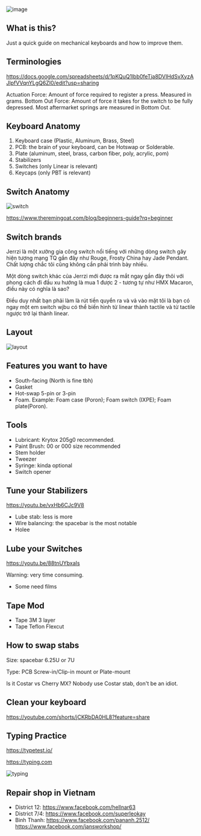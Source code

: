 ![image](https://github.com/wentallout/keyboard/assets/76118931/fcd7ac2a-83d8-4612-92f7-54c76776d7b7)

## What is this?

Just a quick guide on mechanical keyboards and how to improve them.

## Terminologies

https://docs.google.com/spreadsheets/d/1pKQuQ1lbb0feTja8DVIHdSvXyzAJlpfVVqnYLgQ6ZI0/edit?usp=sharing

Actuation Force: Amount of force required to register a press. Measured in grams.
Bottom Out Force: Amount of force it takes for the switch to be fully depressed. Most aftermarket springs are measured in Bottom Out.

## Keyboard Anatomy

1. Keyboard case (Plastic, Aluminum, Brass, Steel)
2. PCB: the brain of your keyboard, can be Hotswap or Solderable.
3. Plate (aluminum, steel, brass, carbon fiber, poly, acrylic, pom)
4. Stabilizers
5. Switches (only Linear is relevant)
6. Keycaps (only PBT is relevant)

## Switch Anatomy

![switch](https://github.com/wentallout/keyboard/assets/76118931/ef8fb35f-75ff-4eb4-9bab-9efb5099fcd7)


https://www.theremingoat.com/blog/beginners-guide?rq=beginner

## Switch brands

Jerrzi là một xưởng gia công switch nổi tiếng với những dòng switch gây hiện tượng mạng TQ gần đây như Rouge, Frosty China hay Jade Pendant. Chất lượng chắc tôi cũng không cần phải trình bày nhiều.

Một dòng switch khác của Jerrzi mới được ra mắt ngay gần đây thôi với phong cách đi đầu xu hướng là mua 1 được 2 - tương tự như HMX Macaron,  điều này có nghĩa là sao? 

Điều duy nhất bạn phải làm là rút tiền quyển ra và vả vào mặt tôi là bạn có ngay một em switch wjbu có thể biến hình từ linear thành tactile và từ tactile ngược trở lại thành linear.

## Layout

![layout](https://github.com/wentallout/keyboard/assets/76118931/075f6d98-1589-4fdf-ade9-bd0e002b0ce6)

## Features you want to have

- South-facing (North is fine tbh)
- Gasket
- Hot-swap 5-pin or 3-pin
- Foam. Example: Foam case (Poron); Foam switch (IXPE); Foam plate(Poron).

## Tools

- Lubricant: Krytox 205g0 recommended.
- Paint Brush: 00 or 000 size recommended
- Stem holder
- Tweezer
- Syringe: kinda optional
- Switch opener

## Tune your Stabilizers

https://youtu.be/vxHb6CJc9V8

- Lube stab: less is more
- Wire balancing: the spacebar is the most notable
- Holee

## Lube your Switches

https://youtu.be/88tnUYbxaIs

Warning: very time consuming.

- Some need films

## Tape Mod

- Tape 3M 3 layer
- Tape Teflon Flexcut

## How to swap stabs

Size: spacebar 6.25U or 7U

Type: PCB Screw-in/Clip-in mount or Plate-mount

Is it Costar vs Cherry MX? Nobody use Costar stab, don't be an idiot.

## Clean your keyboard

https://youtube.com/shorts/jCKRbDA0HL8?feature=share

## Typing Practice

https://typetest.io/

https://typing.com

![typing](https://github.com/wentallout/keyboard/assets/76118931/54736990-8e7a-44f2-b383-5e393736399a)

## Repair shop in Vietnam

- District 12: https://www.facebook.com/hellnar63
- District 7/4: https://www.facebook.com/superleokay
- Binh Thanh:
https://www.facebook.com/pananh.2512/
https://www.facebook.com/jansworkshop/

